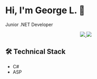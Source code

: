 # Hi, I'm George L. 👋
Junior .NET Developer

<div align='center'>
       <a href="https://t.me/GeorgeLofenfeld">
              <img src="https://img.shields.io/badge/Telegram-2CA5E0?style=for-the-badge&logo=telegram&logoColor=white"/>
       </a>
       <a href='mailto:georgelofenfeld@gmail.com'>
           <img src="https://img.shields.io/badge/Gmail-D14836?style=for-the-badge&logo=gmail&logoColor=white"/>
       </a>
</div>

## 🛠 Technical Stack
*   C#
*   ASP


